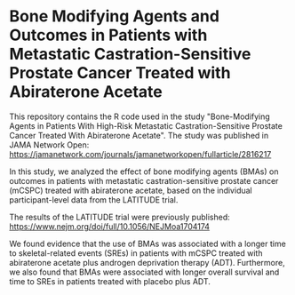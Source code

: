 # Bone Modifying Agents and Outcomes in Patients with Metastatic Castration-Sensitive Prostate Cancer Treated with Abiraterone Acetate

This repository contains the R code used in the study "Bone-Modifying Agents in Patients With High-Risk Metastatic Castration-Sensitive Prostate Cancer Treated With Abiraterone Acetate". The study was published in JAMA Network Open: https://jamanetwork.com/journals/jamanetworkopen/fullarticle/2816217

In this study, we analyzed the effect of bone modifying agents (BMAs) on outcomes in patients with metastatic castration-sensitive prostate cancer (mCSPC) treated with abiraterone acetate, based on the individual participant-level data from the LATITUDE trial.

The results of the LATITUDE trial were previously published: https://www.nejm.org/doi/full/10.1056/NEJMoa1704174

We found evidence that the use of BMAs was associated with a longer time to skeletal-related events (SREs) in patients with mCSPC treated with abiraterone acetate plus androgen deprivation therapy (ADT). Furthermore, we also found that BMAs were associated with longer overall survival and time to SREs in patients treated with placebo plus ADT. 